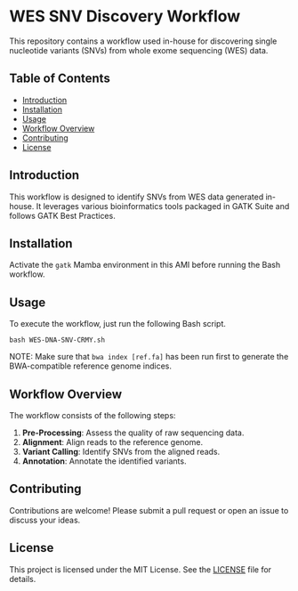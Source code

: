 # WES SNV Discovery Workflow

This repository contains a workflow used in-house for discovering single nucleotide variants (SNVs) from whole exome sequencing (WES) data.

## Table of Contents
- [Introduction](#introduction)
- [Installation](#installation)
- [Usage](#usage)
- [Workflow Overview](#workflow-overview)
- [Contributing](#contributing)
- [License](#license)

## Introduction
This workflow is designed to identify SNVs from WES data generated in-house. It leverages various bioinformatics tools packaged in GATK Suite and follows GATK Best Practices. 

## Installation
Activate the `gatk` Mamba environment in this AMI before running the Bash workflow.

## Usage
To execute the workflow, just run the following Bash script.
```
bash WES-DNA-SNV-CRMY.sh
```
NOTE: Make sure that `bwa index [ref.fa]` has been run first to generate the BWA-compatible reference genome indices. 


## Workflow Overview
The workflow consists of the following steps:
1. **Pre-Processing**: Assess the quality of raw sequencing data.
2. **Alignment**: Align reads to the reference genome.
3. **Variant Calling**: Identify SNVs from the aligned reads.
4. **Annotation**: Annotate the identified variants.

## Contributing
Contributions are welcome! Please submit a pull request or open an issue to discuss your ideas.

## License
This project is licensed under the MIT License. See the [LICENSE](LICENSE) file for details.